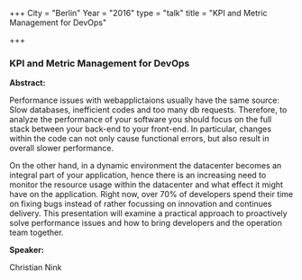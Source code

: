 +++
City = "Berlin"
Year = "2016"
type = "talk"
title = "KPI and Metric Management for DevOps"

+++

### KPI and Metric Management for DevOps

**Abstract:**

Performance issues with webapplictaions usually have the same source: Slow databases, inefficient codes and too many db requests. Therefore, to analyze the performance of your software you should focus on the full stack between your back-end to your front-end. In particular, changes within the code can not only cause functional errors, but also result in overall slower performance. 

On the other hand, in a dynamic environment the datacenter becomes an integral part of your application, hence there is an increasing need to monitor the resource usage within the datacenter and what effect it might have on the application. Right now, over 70% of developers spend their time on fixing bugs instead of rather focussing  on innovation and continues delivery. This presentation will examine a practical approach to proactively solve performance issues and how to bring developers and the operation team together.

**Speaker:**

Christian Nink
